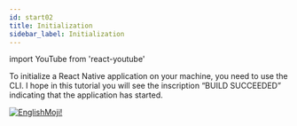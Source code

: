 ```yaml
---
id: start02
title: Initialization
sidebar_label: Initialization
---
```


import YouTube from 'react-youtube'

To initialize a React Native application on your machine, you need to use the CLI. I hope in this tutorial you will see the inscription “BUILD SUCCEEDED” indicating that the application has started.

<YouTube videoId='2qqyDTy4HBs' />

[![EnglishMoji!](/img/logo/englishmoji.png)](https://link-to.app/xvh7Ush9kl)
